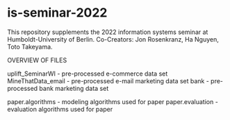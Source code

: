 # is-seminar-2022

This repository supplements the 2022 information systems seminar at Humboldt-University of Berlin. Co-Creators: Jon Rosenkranz, Ha Nguyen, Toto Takeyama.


OVERVIEW OF FILES

uplift_SeminarWI - pre-processed e-commerce data set
MineThatData_email - pre-processed e-mail marketing data set
bank - pre-processed bank marketing data set

paper.algorithms - modeling algorithms used for paper
paper.evaluation - evaluation algorithms used for paper

